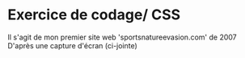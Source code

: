# Exercice de codage/ CSS 
Il s'agit de mon premier site web 'sportsnatureevasion.com' de 2007
D'après une capture d'écran (ci-jointe)
